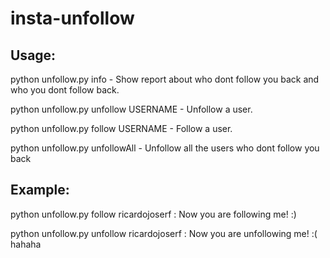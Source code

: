 # insta-unfollow

## Usage: 

python unfollow.py info - Show report about who dont follow you back and who you dont follow back.

python unfollow.py unfollow USERNAME - Unfollow a user.

python unfollow.py follow USERNAME - Follow a user. 

python unfollow.py unfollowAll - Unfollow all the users who dont follow you back


## Example:

python unfollow.py follow ricardojoserf : Now you are following me! :)

python unfollow.py unfollow ricardojoserf : Now you are unfollowing me! :( hahaha



